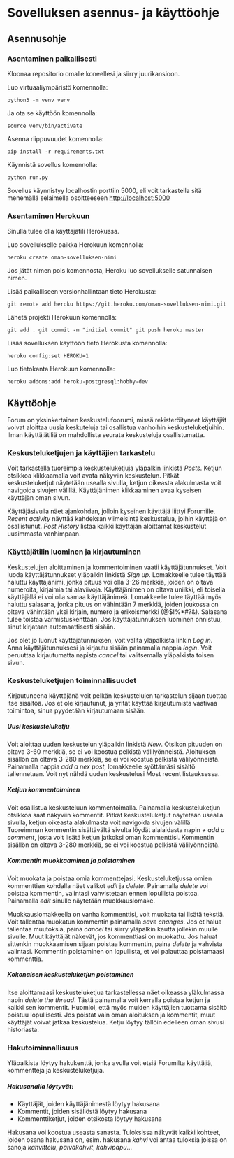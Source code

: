 # Sovelluksen asennus- ja käyttöohje

## Asennusohje

### Asentaminen paikallisesti

Kloonaa repositorio omalle koneellesi ja siirry juurikansioon.

Luo virtuaaliympäristö komennolla:

```python3 -m venv venv```

Ja ota se käyttöön komennolla:

```source venv/bin/activate```

Asenna riippuvuudet komennolla:

```pip install -r requirements.txt```

Käynnistä sovellus komennolla:

```python run.py```

Sovellus käynnistyy localhostin porttiin 5000, eli voit tarkastella sitä menemällä selaimella osoitteeseen <http://localhost:5000>

### Asentaminen Herokuun

Sinulla tulee olla käyttäjätili Herokussa.

Luo sovellukselle paikka Herokuun komennolla:

```heroku create oman-sovelluksen-nimi```

Jos jätät nimen pois komennosta, Heroku luo sovellukselle satunnaisen nimen.

Lisää paikalliseen versionhallintaan tieto Herokusta:

```git remote add heroku https://git.heroku.com/oman-sovelluksen-nimi.git```

Lähetä projekti Herokuun komennolla: 

```git add . git commit -m "initial commit" git push heroku master```

Lisää sovelluksen käyttöön tieto Herokusta komennolla:

```heroku config:set HEROKU=1```

Luo tietokanta Herokuun komennolla:

```heroku addons:add heroku-postgresql:hobby-dev```



## Käyttöohje

Forum on yksinkertainen keskustelufoorumi, missä rekisteröityneet käyttäjät voivat aloittaa uusia keskuteluja tai osallistua vanhoihin keskusteluketjuihin. Ilman käyttäjätiliä on mahdollista seurata keskusteluja osallistumatta. 


### Keskusteluketjujen ja käyttäjien tarkastelu

Voit tarkastella tuoreimpia keskusteluketjuja yläpalkin linkistä _Posts_. Ketjun otsikkoa klikkaamalla voit avata näkyviin keskustelun. Pitkät keskusteluketjut näytetään usealla sivulla, ketjun oikeasta alakulmasta voit navigoida sivujen välillä. Käyttäjänimen klikkaaminen avaa kyseisen käyttäjän oman sivun.

Käyttäjäsivulla näet ajankohdan, jolloin kyseinen käyttäjä liittyi Forumille. _Recent activity_ näyttää kahdeksan viimeisintä keskustelua, joihin käyttäjä on osallistunut. _Post History_ listaa kaikki käyttäjän aloittamat keskustelut uusimmasta vanhimpaan.


### Käyttäjätilin luominen ja kirjautuminen

Keskustelujen aloittaminen ja kommentoiminen vaatii käyttäjätunnukset. Voit luoda käyttäjätunnukset yläpalkin linkistä _Sign up_. Lomakkeelle tulee täyttää haluttu käyttäjänimi, jonka pituus voi olla 3-26 merkkiä, joiden on oltava numeroita, kirjaimia tai alaviivoja. Käyttäjänimen on oltava uniikki, eli toisella käyttäjällä ei voi olla samaa käyttäjänimeä. Lomakkeelle tulee täyttää myös haluttu salasana, jonka pituus on vähintään 7 merkkiä, joiden joukossa on oltava vähintään yksi kirjain, numero ja erikoismerkki (@$!%*#?&). Salasana tulee toistaa varmistuskenttään. Jos käyttäjätunnuksen luominen onnistuu, sinut kirjataan automaattisesti sisään.

Jos olet jo luonut käyttäjätunnuksen, voit valita yläpalkista linkin _Log in_. Anna käyttäjätunnuksesi ja kirjautu sisään painamalla nappia _login_. Voit peruuttaa kirjautumatta napista _cancel_ tai valitsemalla yläpalkista toisen sivun. 


### Keskusteluketjujen toiminnallisuudet
Kirjautuneena käyttäjänä voit pelkän keskustelujen tarkastelun sijaan tuottaa itse sisältöä. Jos et ole kirjautunut, ja yrität käyttää kirjautumista vaativaa toimintoa, sinua pyydetään kirjautumaan sisään.

##### Uusi keskusteluketju
Voit aloittaa uuden keskustelun yläpalkin linkistä _New_. Otsikon pituuden on oltava 3-60 merkkiä, se ei voi koostua pelkistä välilyönneistä. Aloituksen sisällön on oltava 3-280 merkkiä, se ei voi koostua pelkistä välilyönneistä. Painamalla nappia _add a nex post_, lomakkeelle syöttämäsi sisältö tallennetaan. Voit nyt nähdä uuden keskustelusi Most recent listauksessa. 

##### Ketjun kommentoiminen
Voit osallistua keskusteluun kommentoimalla. Painamalla keskusteluketjun otsikkoa saat näkyviin kommentit. Pitkät keskusteluketjut näytetään usealla sivulla, ketjun oikeasta alakulmasta voit navigoida sivujen välillä. Tuoreimman kommentin sisältävältä sivulta löydät alalaidasta napin _+ add a comment_, josta voit lisätä ketjun jatkoksi oman kommenttisi. Kommentin sisällön on oltava 3-280 merkkiä, se ei voi koostua pelkistä välilyönneistä.

##### Kommentin muokkaaminen ja poistaminen
Voit muokata ja poistaa omia kommenttejasi. Keskusteluketjussa omien kommenttien kohdalla näet valikot _edit_ ja _delete_. Painamalla _delete_ voi poistaa kommentin, valintasi vahvistetaan ennen lopullista poistoa. Painamalla _edit_ sinulle näytetään muokkauslomake.

Muokkauslomakkeella on vanha kommenttisi, voit muokata tai lisätä tekstiä. Voit tallentaa muokatun kommentin painamalla _save changes_. Jos et halua tallentaa muutoksia, paina _cancel_ tai siirry yläpalkin kautta jollekin muulle sivulle. Muut käyttäjät näkevät, jos kommenttiasi on muokattu. Jos haluat sittenkin muokkaamisen sijaan poistaa kommentin, paina _delete_ ja vahvista valintasi. Kommentin poistaminen on lopullista, et voi palauttaa poistamaasi kommenttia.

##### Kokonaisen keskusteluketjun poistaminen
Itse aloittamaasi keskusteluketjua tarkastellessa näet oikeassa yläkulmassa napin _delete the thread_. Tästä painamalla voit kerralla poistaa ketjun ja kaikki sen kommentit. Huomioi, että myös muiden käyttäjien tuottama sisältö poistuu lopullisesti. Jos poistat vain oman aloituksen ja kommentit, muut käyttäjät voivat jatkaa keskustelua. Ketju löytyy tällöin edelleen oman sivusi historiasta.


### Hakutoiminnallisuus
Yläpalkista löytyy hakukenttä, jonka avulla voit etsiä Forumilta käyttäjiä, kommentteja ja keskusteluketjuja.

##### Hakusanalla löytyvät:
* Käyttäjät, joiden käyttäjänimestä löytyy hakusana
* Kommentit, joiden sisällöstä löytyy hakusana
* Kommenttiketjut, joiden otsikosta löytyy hakusana

Hakusana voi koostua useasta sanasta. Tuloksissa näkyvät kaikki kohteet, joiden osana hakusana on, esim. hakusana _kahvi_ voi antaa tuloksia joissa on sanoja _kahvittelu_, _päiväkahvit_, _kahvipapu_...
